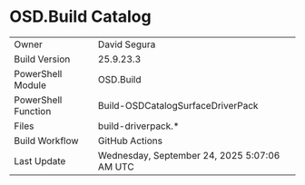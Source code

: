 ﻿# OSD.Build Catalog

| | |
|-|-|
| Owner | David Segura |
| Build Version | 25.9.23.3 |
| PowerShell Module | OSD.Build |
| PowerShell Function | Build-OSDCatalogSurfaceDriverPack |
| Files | build-driverpack.* |
| Build Workflow | GitHub Actions |
| Last Update | Wednesday, September 24, 2025 5:07:06 AM UTC |
